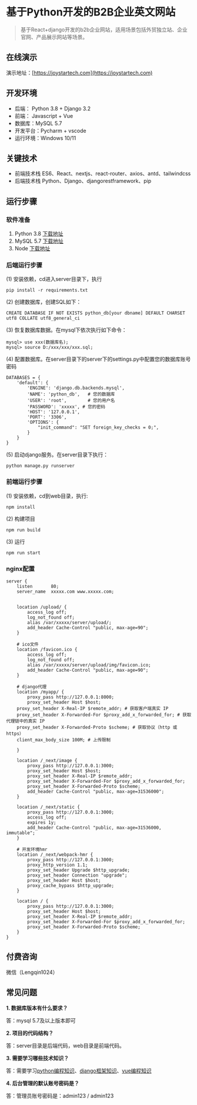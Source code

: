 # 基于Python开发的B2B企业英文网站


> 基于React+django开发的b2b企业网站，适用场景包括外贸独立站、企业官网、产品展示网站等场景。


## 在线演示

演示地址：[https://joystartech.com](https://joystartech.com)


## 开发环境

- 后端： Python 3.8 + Django 3.2
- 前端： Javascript + Vue
- 数据库：MySQL 5.7
- 开发平台：Pycharm + vscode
- 运行环境：Windows 10/11

## 关键技术

- 前端技术栈 ES6、React、nextjs、react-router、axios、antd、tailwindcss
- 后端技术栈 Python、Django、djangorestframework、pip



## 运行步骤

### 软件准备

1. Python 3.8 [下载地址](https://www.python.org/ftp/python/3.8.10/python-3.8.10-amd64.exe)
2. MySQL 5.7 [下载地址](https://dev.mysql.com/get/Downloads/MySQLInstaller/mysql-installer-community-5.7.44.0.msi)
3. Node [下载地址](https://nodejs.org/dist/v18.20.2/node-v18.20.2-x64.msi)

### 后端运行步骤

(1) 安装依赖，cd进入server目录下，执行
```
pip install -r requirements.txt
```

(2) 创建数据库，创建SQL如下：
```
CREATE DATABASE IF NOT EXISTS python_db[your dbname] DEFAULT CHARSET utf8 COLLATE utf8_general_ci
```
(3) 恢复数据库数据。在mysql下依次执行如下命令：

```
mysql> use xxx(数据库名);
mysql> source D:/xxx/xxx/xxx.sql;
```

(4) 配置数据库。在server目录下的server下的settings.py中配置您的数据库账号密码

```
DATABASES = {
    'default': {
        'ENGINE': 'django.db.backends.mysql',
        'NAME': 'python_db',   # 您的数据库
        'USER': 'root',        # 您的用户名
        'PASSWORD': 'xxxxx', # 您的密码
        'HOST': '127.0.0.1',
        'PORT': '3306',
        'OPTIONS': {
            "init_command": "SET foreign_key_checks = 0;",
        }
    }
}
```

(5) 启动django服务。在server目录下执行：
```
python manage.py runserver
```

### 前端运行步骤

(1) 安装依赖，cd到web目录，执行:
```
npm install 
```
(2) 构建项目
```
npm run build
```
(3) 运行
```
npm run start
```

### nginx配置

```
server {
    listen       80;
    server_name  xxxxx.com www.xxxxx.com;


    location /upload/ {
        access_log off;
        log_not_found off;
        alias /var/xxxxx/server/upload/;
        add_header Cache-Control "public, max-age=90";
    }
     
    # ico文件
    location /favicon.ico {
        access_log off;
        log_not_found off;
        alias /var/xxxxx/server/upload/img/favicon.ico;
        add_header Cache-Control "public, max-age=90";
    }

    # django代理
    location /myapp/ {
        proxy_pass http://127.0.0.1:8000;
        proxy_set_header Host $host;
	proxy_set_header X-Real-IP $remote_addr; # 获取客户端真实 IP
	proxy_set_header X-Forwarded-For $proxy_add_x_forwarded_for; # 获取代理链中的真实 IP
	proxy_set_header X-Forwarded-Proto $scheme; # 获取协议（http 或 https）
	client_max_body_size 100M; # 上传限制

    }

    location /_next/image {
        proxy_pass http://127.0.0.1:3000;
        proxy_set_header Host $host;
        proxy_set_header X-Real-IP $remote_addr;
        proxy_set_header X-Forwarded-For $proxy_add_x_forwarded_for;
        proxy_set_header X-Forwarded-Proto $scheme;
        add_header Cache-Control "public, max-age=31536000";
    }

    location /_next/static {
        proxy_pass http://127.0.0.1:3000;
        access_log off;
        expires 1y;
        add_header Cache-Control "public, max-age=31536000, immutable";
    }

    # 开发环境hmr
    location /_next/webpack-hmr {
	    proxy_pass http://127.0.0.1:3000;
	    proxy_http_version 1.1;
	    proxy_set_header Upgrade $http_upgrade;
	    proxy_set_header Connection "upgrade";
	    proxy_set_header Host $host;
	    proxy_cache_bypass $http_upgrade;
    }

    location / {
        proxy_pass http://127.0.0.1:3000;
        proxy_set_header Host $host;
        proxy_set_header X-Real-IP $remote_addr;
        proxy_set_header X-Forwarded-For $proxy_add_x_forwarded_for;
        proxy_set_header X-Forwarded-Proto $scheme;
    }
}

```





## 付费咨询

微信（Lengqin1024）


## 常见问题

**1. 数据库版本有什么要求？**

答：mysql 5.7及以上版本即可

**2. 项目的代码结构？**

答：server目录是后端代码，web目录是前端代码。

**3. 需要学习哪些技术知识？**

答：需要学习[python编程知识](https://www.runoob.com/python3/python3-tutorial.html)、[django框架知识](https://docs.djangoproject.com/zh-hans/3.2/)、[vue编程知识](https://cn.vuejs.org/guide/introduction.html)

**4. 后台管理的默认账号密码是？**

答：管理员账号密码是：admin123 / admin123
